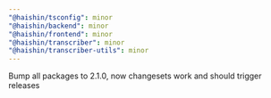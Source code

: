 ```yaml
---
"@haishin/tsconfig": minor
"@haishin/backend": minor
"@haishin/frontend": minor
"@haishin/transcriber": minor
"@haishin/transcriber-utils": minor
---
```


Bump all packages to 2.1.0, now changesets work and should trigger releases
